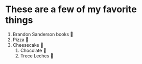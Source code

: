 # These are a few of my favorite things
1. Brandon Sanderson books 📘
1. Pizza 🍕
1. Cheesecake 🍰
    1. Chocolate 🍫
    1. Trece Leches 🥛
